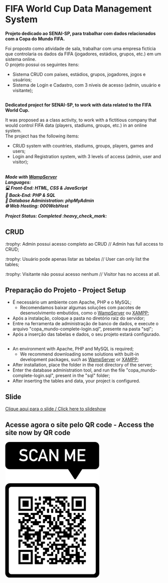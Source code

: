 # FIFA World Cup Data Management System
<b>Projeto dedicado ao SENAI-SP, para trabalhar com dados relacionados com a Copa do Mundo FIFA.</b><br>
<p>Foi proposto como atividade de sala, trabalhar com uma empresa fictícia que controlaria os dados da FIFA (jogadores, estádios, grupos, etc.) em um sistema online. <br>O projeto possui os seguintes itens:
  
  * Sistema CRUD com países, estádios, grupos, jogadores, jogos e usuários;
  * Sistema de Login e Cadastro, com 3 níveis de acesso (admin, usuário e visitante);  
##
<b>Dedicated project for SENAI-SP, to work with data related to the FIFA World Cup.</b><br>
<p>It was proposed as a class activity, to work with a fictitious company that would control FIFA data (players, stadiums, groups, etc.) in an online system. <br>The project has the following items:

  * CRUD system with countries, stadiums, groups, players, games and users;
  * Login and Registration system, with 3 levels of access (admin, user and visitor);  

<br><i><b>Made with <a href="https://www.wampserver.com/en/">WampServer</a><br>
Languages:<br>
  :computer: Front-End: HTML, CSS & JavaScript<br>
  :1234: Back-End: PHP & SQL<br>
  :floppy_disk: Database Administration: phpMyAdmin<br>
  :globe_with_meridians: Web Hosting: 000WebHost<br>
  <p>Project Status: Completed :heavy_check_mark:</p>
</b></i>

## CRUD
<p>:trophy: Admin possui acesso completo ao CRUD // Admin has full access to CRUD;</p>
<p>:trophy: Usuário pode apenas listar as tabelas // User can only list the tables;</p>
<p>:trophy: Visitante não possui acesso nenhum // Visitor has no access at all.</p>

## Preparação do Projeto - Project Setup
* É necessário um ambiente com Apache, PHP e o MySQL;
  * Recomendamos baixar algumas soluções com pacotes de desenvolvimento embutidos, como o <a href="https://www.wampserver.com/en/">WampServer</a> ou <a href="https://www.apachefriends.org/index.html">XAMPP</a>;
* Após a instalação, coloque a pasta no diretório raiz do servidor;
* Entre na ferramenta de administração de banco de dados, e execute o arquivo "copa_mundo-complete-login.sql", presente na pasta "sql";
* Após a inserção das tabelas e dados, o seu projeto estará configurado.
##
* An environment with Apache, PHP and MySQL is required;
  * We recommend downloading some solutions with built-in development packages, such as <a href="https://www.wampserver.com/en/">WampServer</a> or <a href="https://www.apachefriends.org/index.html">XAMPP</a>;
* After installation, place the folder in the root directory of the server;
* Enter the database administration tool, and run the file "copa_mundo-complete-login.sql", present in the "sql" folder;
* After inserting the tables and data, your project is configured.
  
## Slide
<a href="https://bit.ly/3IXri4S">Clique aqui para o slide / Click here to slideshow</a>

## Acesse agora o site pelo QR code - Access the site now by QR code
<img src="QR CODE COPA.png">
